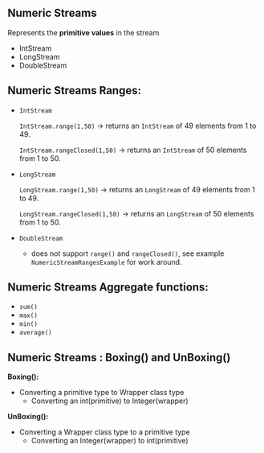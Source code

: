 ## Numeric Streams

Represents the **primitive values** in the stream

- IntStream
- LongStream
- DoubleStream

## Numeric Streams Ranges:

- ```IntStream```

    ```IntStream.range(1,50)``` -> returns an ```IntStream``` of 49 elements from 1 to 49.
  
    ```IntStream.rangeClosed(1,50)``` -> returns an ```IntStream``` of 50 elements from 1 to 50.

- ```LongStream```

    ```LongStream.range(1,50)``` -> returns an ```LongStream``` of 49 elements from 1 to 49.
  
    ```LongStream.rangeClosed(1,50)``` -> returns an ```LongStream``` of 50 elements from 1 to 50.

- ```DoubleStream```
  - does not support ```range()``` and ```rangeClosed()```, see example ```NumericStreamRangesExample``` for work 
  around.

## Numeric Streams Aggregate functions:
- ```sum()```
- ```max()```
- ```min()```
- ```average()```

## Numeric Streams : Boxing() and UnBoxing()

**Boxing():**
- Converting a primitive type to Wrapper class type
  - Converting an int(primitive) to Integer(wrapper)

**UnBoxing():**
- Converting a Wrapper class type to a primitive type
  - Converting an Integer(wrapper) to int(primitive)